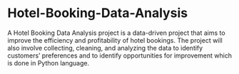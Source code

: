 # Hotel-Booking-Data-Analysis
A Hotel Booking Data Analysis project is a data-driven project that aims to improve the efficiency and profitability of hotel bookings. The project will also involve collecting, cleaning, and analyzing the data to identify customers’ preferences and to identify opportunities for improvement which is done in Python language.
